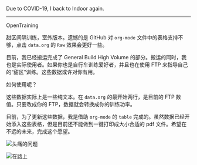 Due to COVID-19, I back to Indoor again.

---------------------------------------------------------------------------------------------------------------
OpenTraining


甜区间隔训练，室外版本。遗憾的是 GitHub 对 `org-mode` 文件中的表格支持不够，点击 `data.org` 的 `Raw` 效果会更好一些。

目前，我已经搬运完成了 General Build High Volume 的部分。搬运的同时，我也是实际使用者。如果你也是自行车训练爱好者，并且也在使用 FTP 来指导自己的“甜区”训练。这些数据或许对你有用。

如何使用呢？

这些数据实际上是一些纯文本。在 `data.org` 的最开始两行，是目前的 FTP 数值。只要改成你的 FTP，数据就会转换成你的训练功率。

目前，为了更新这些数据，我是借助 `org-mode` 的 `table` 完成的。虽然数据已经开始添入这些表格，但是目前还不能做到一键打印成大小合适的 pdf 文件。希望在不远的未来，完成这个愿望。

![头痛的问题](../master/fig/smallHeadAck.png)

![在路上](../master/fig/onTheRoad.png)
